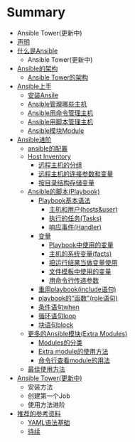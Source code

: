 # Summary

* Ansible Tower(更新中)
* [声明](sheng_ming.md)
* [什么是Ansible](README.md)
   * Ansible Tower(更新中)
* [Ansible的架构](chapter1.md)
   * [Ansible Tower的架构](ansible_towerde_jia_gou.md)
* [Ansible上手](ansibleshang_shou.md)
   * [安装Ansile](an_zhuang_ansile.md)
   * [Ansible管理哪些主机](ansiblede_zhu_ji_mu_lu_guan_li.md)
   * [Ansible用命令管理主机](ansibleyong_ming_ling_guan_li_zhu_ji.md)
   * [Ansible用脚本管理主机](ansibleyong_jiao_ben_guan_li_zhu_ji.md)
   * [Ansible模块Module](ansiblemo_kuai_module.md)
* [Ansible进阶](ansiblejin_jie.md)
   * [ansible的配置](ansiblede_pei_zhi.md)
   * [Host Inventory](zhu_ji_mu_lu_guan_li.md)
       * [远程主机的分组](zhu_ji_mu_lu_fen_zu.md)
       * [远程主机的连接参数和变量](zhi_ding_lian_jie_de_can_shu.md)
       * [按目录结构存储变量](fen_zu_guan_li_wen_jian.md)
   * [Ansible的脚本\(Playbook\)](playbook.md)
       * [Playbook基本语法](playbookji_ben_yu_fa.md)
           * [主机和用户\(hosts&user\)](zhu_ji_he_yong_hu.md)
           * [执行的任务\(Tasks\)](tasks.md)
           * [响应事件\(Handler\)](handler.md)
       * [变量](bian_liang.md)
           * [Playbook中使用的变量](playbookzhong_shi_yong_bian_liang.md)
           * [主机的系统变量\(facts\)](zhu_ji_de_xi_tong_bian_liang.md)
           * [把运行结果当做变量使用](zhu_ce_bian_liang.md)
           * [文件模板中使用的变量](tamplatezhong_shi_yong_bian_liang.md)
           * [用命令行传递参数](yong_ming_ling_xing_chuan_di_can_shu.md)
       * [重用playbook\(include语句\)](includeyu_ju.md)
       * [playbook的“函数"\(role语句\)](roleyu_ju.md)
       * [条件语句when](tiao_jian_xuan_ze.md)
       * [循环语句loop](loopxun_huan.md)
       * [块语句block](blockkuai.md)
   * [更多的Ansible模块\(Extra Modules\)](mo_kuai_modules.md)
       * [Modules的分类](modulesde_fen_lei.md)
       * [Extra module的使用方法](extra_modulede_shi_yong_fang_fa.md)
       * [命令行查看module的用法](ming_ling_xing_cha_kan_module_de_yong_fa.md)
   * [最佳使用方法](zui_jia_shi_yong_fang_fa.md)
* [Ansible Tower(更新中)](ansible_towergeng_xin_4e2d29.md)
   * 安装方法
   * 创建第一个Job
   * 使用方法进阶
* [推荐的参考资料](tui_jian_de_can_kao_zi_liao.md)
   * [YAML语法基础](yamlyu_fa_ji_chu.md)
   * [待续](dai_xu.md)

